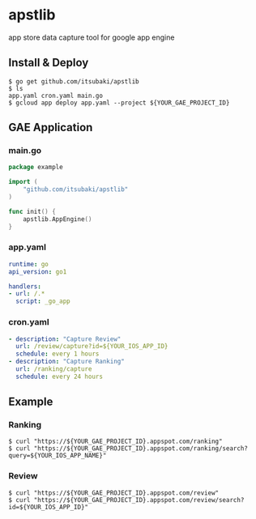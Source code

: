 # apstlib
app store data capture tool for google app engine


## Install & Deploy

```console
$ go get github.com/itsubaki/apstlib
$ ls
app.yaml cron.yaml main.go
$ gcloud app deploy app.yaml --project ${YOUR_GAE_PROJECT_ID}
```

## GAE Application

### main.go

```go
package example

import (
	"github.com/itsubaki/apstlib"
)

func init() {
	apstlib.AppEngine()
}
```

### app.yaml

```yaml
runtime: go
api_version: go1

handlers:
- url: /.*
  script: _go_app
```

### cron.yaml

```yaml
- description: "Capture Review"
  url: /review/capture?id=${YOUR_IOS_APP_ID}
  schedule: every 1 hours
- description: "Capture Ranking"
  url: /ranking/capture
  schedule: every 24 hours
```

## Example

### Ranking

```console
$ curl "https://${YOUR_GAE_PROJECT_ID}.appspot.com/ranking"
$ curl "https://${YOUR_GAE_PROJECT_ID}.appspot.com/ranking/search?query=${YOUR_IOS_APP_NAME}"
```

### Review

```console
$ curl "https://${YOUR_GAE_PROJECT_ID}.appspot.com/review"
$ curl "https://${YOUR_GAE_PROJECT_ID}.appspot.com/review/search?id=${YOUR_IOS_APP_ID}"
```

